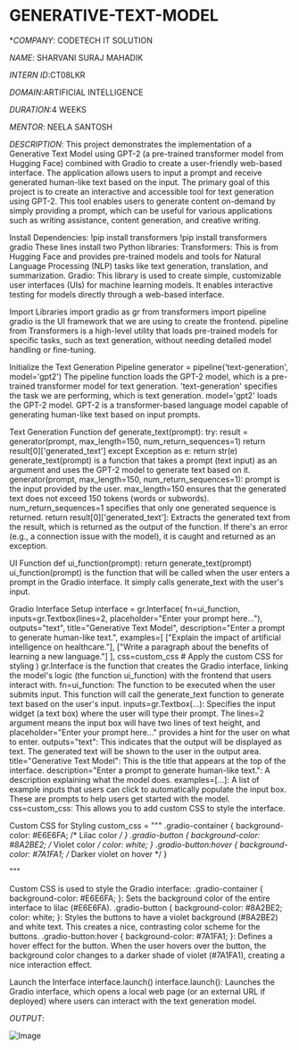 # GENERATIVE-TEXT-MODEL

**COMPANY*: CODETECH IT SOLUTION

*NAME*: SHARVANI SURAJ MAHADIK

*INTERN ID*:CT08LKR

*DOMAIN*:ARTIFICIAL INTELLIGENCE

*DURATION*:4 WEEKS

*MENTOR*: NEELA SANTOSH

*DESCRIPTION*:
This project demonstrates the implementation of a Generative Text Model using GPT-2 (a pre-trained transformer model from Hugging Face) combined with Gradio to create a user-friendly web-based interface. The application allows users to input a prompt and receive generated human-like text based on the input.
The primary goal of this project is to create an interactive and accessible tool for text generation using GPT-2. This tool enables users to generate content on-demand by simply providing a prompt, which can be useful for various applications such as writing assistance, content generation, and creative writing.

Install Dependencies:
!pip install transformers
!pip install transformers gradio
These lines install two Python libraries:
Transformers: This is from Hugging Face and provides pre-trained models and tools for Natural Language Processing (NLP) tasks like text generation, translation, and summarization.
Gradio: This library is used to create simple, customizable user interfaces (UIs) for machine learning models. It enables interactive testing for models directly through a web-based interface.

Import Libraries
import gradio as gr
from transformers import pipeline
gradio is the UI framework that we are using to create the frontend.
pipeline from Transformers is a high-level utility that loads pre-trained models for specific tasks, such as text generation, without needing detailed model handling or fine-tuning.

Initialize the Text Generation Pipeline
generator = pipeline('text-generation', model='gpt2')
The pipeline function loads the GPT-2 model, which is a pre-trained transformer model for text generation.
'text-generation' specifies the task we are performing, which is text generation.
model='gpt2' loads the GPT-2 model. GPT-2 is a transformer-based language model capable of generating human-like text based on input prompts.

Text Generation Function
def generate_text(prompt):
    try:
        result = generator(prompt, max_length=150, num_return_sequences=1)
        return result[0]['generated_text']
    except Exception as e:
        return str(e)
generate_text(prompt) is a function that takes a prompt (text input) as an argument and uses the GPT-2 model to generate text based on it.
generator(prompt, max_length=150, num_return_sequences=1):
prompt is the input provided by the user.
max_length=150 ensures that the generated text does not exceed 150 tokens (words or subwords).
num_return_sequences=1 specifies that only one generated sequence is returned.
return result[0]['generated_text']: Extracts the generated text from the result, which is returned as the output of the function.
If there's an error (e.g., a connection issue with the model), it is caught and returned as an exception.

UI Function
def ui_function(prompt):
    return generate_text(prompt)
ui_function(prompt) is the function that will be called when the user enters a prompt in the Gradio interface. It simply calls generate_text with the user's input.

Gradio Interface Setup
interface = gr.Interface(
    fn=ui_function,
    inputs=gr.Textbox(lines=2, placeholder="Enter your prompt here..."),
    outputs="text",
    title="Generative Text Model",
    description="Enter a prompt to generate human-like text.",
    examples=[ 
        ["Explain the impact of artificial intelligence on healthcare."],
        ["Write a paragraph about the benefits of learning a new language."]
    ],
    css=custom_css  # Apply the custom CSS for styling
)
gr.Interface is the function that creates the Gradio interface, linking the model's logic (the function ui_function) with the frontend that users interact with.
fn=ui_function: The function to be executed when the user submits input. This function will call the generate_text function to generate text based on the user's input.
inputs=gr.Textbox(...): Specifies the input widget (a text box) where the user will type their prompt. The lines=2 argument means the input box will have two lines of text height, and placeholder="Enter your prompt here..." provides a hint for the user on what to enter.
outputs="text": This indicates that the output will be displayed as text. The generated text will be shown to the user in the output area.
title="Generative Text Model": This is the title that appears at the top of the interface.
description="Enter a prompt to generate human-like text.": A description explaining what the model does.
examples=[...]: A list of example inputs that users can click to automatically populate the input box. These are prompts to help users get started with the model.
css=custom_css: This allows you to add custom CSS to style the interface.

Custom CSS for Styling
custom_css = """
    .gradio-container {
        background-color: #E6E6FA;  /* Lilac color */
    }
    .gradio-button {
        background-color: #8A2BE2;  /* Violet color */
        color: white;
    }
    .gradio-button:hover {
        background-color: #7A1FA1;  /* Darker violet on hover */
    }

"""

Custom CSS is used to style the Gradio interface:
.gradio-container { background-color: #E6E6FA; }: Sets the background color of the entire interface to lilac (#E6E6FA).
.gradio-button { background-color: #8A2BE2; color: white; }: Styles the buttons to have a violet background (#8A2BE2) and white text. This creates a nice, contrasting color scheme for the buttons.
.gradio-button:hover { background-color: #7A1FA1; }: Defines a hover effect for the button. When the user hovers over the button, the background color changes to a darker shade of violet (#7A1FA1), creating a nice interaction effect.

Launch the Interface
interface.launch()
interface.launch(): Launches the Gradio interface, which opens a local web page (or an external URL if deployed) where users can interact with the text generation model.

*OUTPUT*:

![Image](https://github.com/user-attachments/assets/6e96dbf4-1d77-4e8f-ae66-1218235605c6)

